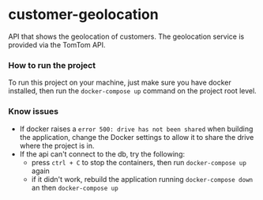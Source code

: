 # customer-geolocation
API that shows the geolocation of customers.
The geolocation service is provided via the TomTom API.

### How to run the project
To run this project on your machine, just make sure you have docker installed, then run the `docker-compose up`
command on the project root level.

### Know issues 
* If docker raises a `error 500: drive has not been shared` when building the application, change the Docker settings to allow it to share the drive where the project is in.
* If the api can't connect to the db, try the following:
    * press `ctrl + C` to stop the containers, then run `docker-compose up` again
    * if it didn't work, rebuild the application running `docker-compose down` an then `docker-compose up`
